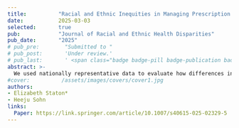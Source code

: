 ```yaml
---
title:          "Racial and Ethnic Inequities in Managing Prescription Drug Costs Among Older Adults in Medicare"
date:           2025-03-03
selected:       true
pub:            "Journal of Racial and Ethnic Health Disparities"
pub_date:       "2025"
# pub_pre:        "Submitted to "
# pub_post:       'Under review.'
# pub_last:       ' <span class="badge badge-pill badge-publication badge-
abstract: >-
  We used nationally representative data to evaluate how differences in socioeconomic resources, access to care, health care need, and the use of cost-saving strategies contributed to racial and ethnic inequalities in prescription cost burden among older Medicare beneficiaries.
#cover:          /assets/images/covers/cover1.jpg
authors:
- Elizabeth Staton*
- Heeju Sohn
links:
  Paper: https://link.springer.com/article/10.1007/s40615-025-02329-5
---
```

